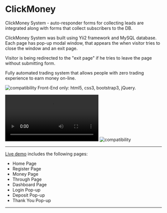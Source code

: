 # ClickMoney
ClickMoney System - auto-responder forms for collecting leads are integrated along with forms that collect subscribers to the DB.

ClickMoney System was built using Yii2 framework and MySQL database.
Each page has pop-up modal window, that appears the when visitor tries to close the window and an exit page.

Visitor is being redirected to the "exit page" if he tries to leave the page without submitting form.

Fully automated trading system that allows people with zero trading experience to earn money on-line.


![compatibility](https://amaster.eu/demo/img/attention.png) Front-End only: html5, css3, bootstrap3, jQuery.

![preview](https://amaster.eu/demo/video/demo-clickmoney.mp4)
![compatibility](https://amaster.eu/demo/img/compatible.jpg)

---

[Live demo](https://amaster.eu/demo/ClickMoney/) includes the following pages:
- Home Page
- Register Page
- Money Page
- Through Page
- Dashboard Page
- Login Pop-up
- Deposit Pop-up
- Thank You Pop-up



---

